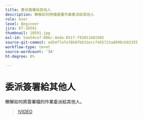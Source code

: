 ```yaml
---
title: 委派簽署給其他人
description: 瞭解如何將檔簽署作業委派給其他人
role: User
level: Beginner
jira: KT-10591
thumbnail: 10591.jpg
exl-id: 5ae54ce7-80bc-4eda-851f-f92851b01902
source-git-commit: ad54f7afa78b0fbb31eccf455723a8890cb92355
workflow-type: tm+mt
source-wordcount: '34'
ht-degree: 0%

---
```


# 委派簽署給其他人

瞭解如何將簽署檔的作業委派給其他人。

>[!VIDEO](https://video.tv.adobe.com/v/343856?quality=12&learn=on&hidetitle=true)
